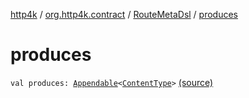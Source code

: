 [http4k](../../index.md) / [org.http4k.contract](../index.md) / [RouteMetaDsl](index.md) / [produces](./produces.md)

# produces

`val produces: `[`Appendable`](../../org.http4k.util/-appendable/index.md)`<`[`ContentType`](../../org.http4k.core/-content-type/index.md)`>` [(source)](https://github.com/http4k/http4k/blob/master/http4k-contract/src/main/kotlin/org/http4k/contract/routeMeta.kt#L34)